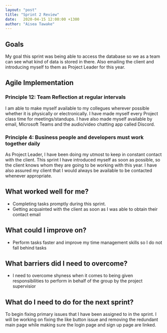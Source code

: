 ```yaml
---
layout: "post"
title: "Sprint 2 Review"
date:   2020-04-15 12:00:00 +1300
author: "Aisea Tawake"
---
```


## Goals

   My goal this sprint was being able to access the database so we as a team can see what kind of data is stored in there. Also emailing the client and introducing myself to them as Project Leader for this year.


## Agile Implementation

  ### Principle 12: Team Reflection at regular intervals

  I am able to make myself available to my collegues wherever possible whether it is physically or electronically. I have made myself every Project class time for meetings/standups. I have also made myself available by email, Microsoft Teams and the audio/video chatting app called Discord.

  ### Principle 4: Business people and developers must work together daily

  As Project Leader, I have been doing my utmost to keep in constant contact with the client. This sprint I have introduced myself as soon as possible, so the client knows whom they are going to be working with this year. I have also assured my client that I would always be available to be contacted whenever appropriate.


  ## What worked well for me?

  * Completing tasks promptly during this sprint.
  * Getting acquainted with the client as soon as I was able to obtain their contact email


## What could I improve on?

  * Perform tasks faster and improve my time management skills so I do not fall behind tasks

## What barriers did I need to overcome?

  * I need to overcome shyness when it comes to being given responsibilities to perform in behalf of the group by the project supervisior

## What do I need to do for the next sprint?

  To begin fixing primary issues that I have been assigned to in the sprint. I will be working on fixing the like button issue and removing the redundant main page while making sure the login page and sign up page are linked.